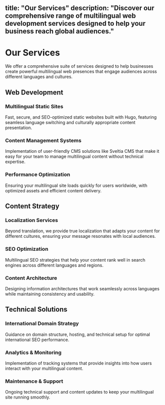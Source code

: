 title: "Our Services"
description: "Discover our comprehensive range of multilingual web development services designed to help your business reach global audiences."
---

# Our Services

We offer a comprehensive suite of services designed to help businesses create powerful multilingual web presences that engage audiences across different languages and cultures.

## Web Development

### Multilingual Static Sites
Fast, secure, and SEO-optimized static websites built with Hugo, featuring seamless language switching and culturally appropriate content presentation.

### Content Management Systems
Implementation of user-friendly CMS solutions like Sveltia CMS that make it easy for your team to manage multilingual content without technical expertise.

### Performance Optimization
Ensuring your multilingual site loads quickly for users worldwide, with optimized assets and efficient content delivery.

## Content Strategy

### Localization Services
Beyond translation, we provide true localization that adapts your content for different cultures, ensuring your message resonates with local audiences.

### SEO Optimization
Multilingual SEO strategies that help your content rank well in search engines across different languages and regions.

### Content Architecture
Designing information architectures that work seamlessly across languages while maintaining consistency and usability.

## Technical Solutions

### International Domain Strategy
Guidance on domain structure, hosting, and technical setup for optimal international SEO performance.

### Analytics & Monitoring
Implementation of tracking systems that provide insights into how users interact with your multilingual content.

### Maintenance & Support
Ongoing technical support and content updates to keep your multilingual site running smoothly.